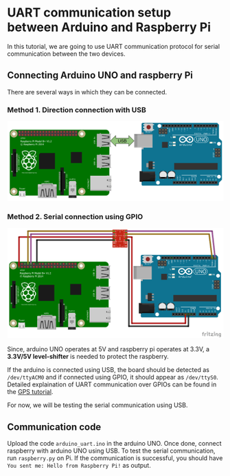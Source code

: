 # UART communication setup between Arduino and Raspberry Pi

In this tutorial, we are going to use UART communication protocol for serial communication between the two devices. 

## Connecting Arduino UNO and raspberry Pi

There are several ways in which they can be connected. 

### Method 1. Direction connection with USB

![USB connection](https://github.com/Shaswat2001/quadrotor_raspberry_pi/blob/main/resources/raspberrypi_arduino_uno_uart_usb.png?raw=true)

### Method 2. Serial connection using GPIO

![GPIO connection](https://github.com/Shaswat2001/quadrotor_raspberry_pi/blob/main/resources/raspberrypi_arduino_uart.png?raw=true)

Since, arduino UNO operates at 5V and raspberry pi operates at 3.3V, a **3.3V/5V level-shifter** is needed to protect the raspberry. 

If the arduino is connected using USB, the board should be detected as ```/dev/ttyACM0``` and if connected using GPIO, it should appear as ```/dev/ttyS0```. Detailed explaination of UART communication over GPIOs can be found in the <a href="https://github.com/Shaswat2001/quadrotor_raspberry_pi/blob/main/src/hardware/gps/README.md">GPS tutorial</a>.

For now, we will be testing the serial communication using USB. 

## Communication code 

Upload the code ```arduino_uart.ino``` in the arduino UNO. Once done, connect raspberry with arduino UNO using USB. To test the serial communication, run ```raspberry.py``` on Pi. If the communication is successful, you should have ```You sent me: Hello from Raspberry Pi!``` as output. 

